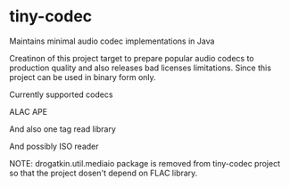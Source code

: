 tiny-codec
==========

Maintains minimal audio codec implementations in Java

Creatinon of this project target to prepare popular audio codecs to production quality and
also releases bad licenses limitations. Since this project can be used in binary form only.

Currently supported codecs

ALAC
APE

And also one tag read library

And possibly ISO reader

NOTE: drogatkin.util.mediaio package is removed from tiny-codec project so that
the project dosen't depend on FLAC library. 